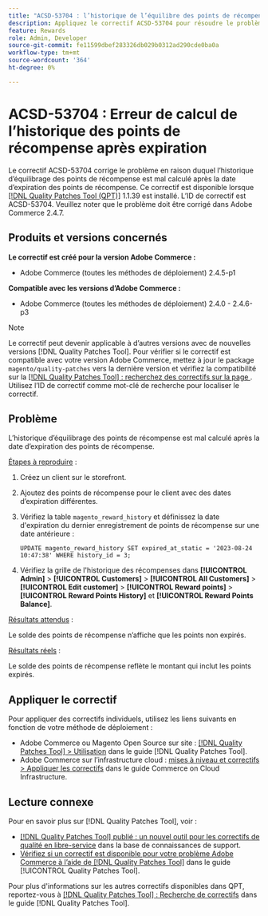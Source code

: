 ```yaml
---
title: "ACSD-53704 : l’historique de l’équilibre des points de récompense est mal calculé après expiration"
description: Appliquez le correctif ACSD-53704 pour résoudre le problème Adobe Commerce en raison duquel l’historique d’équilibrage des points de récompense est mal calculé après la date d’expiration des points de récompense.
feature: Rewards
role: Admin, Developer
source-git-commit: fe11599dbef283326db029b0312ad290cde0ba0a
workflow-type: tm+mt
source-wordcount: '364'
ht-degree: 0%

---
```


# ACSD-53704 : Erreur de calcul de l’historique des points de récompense après expiration

Le correctif ACSD-53704 corrige le problème en raison duquel l’historique d’équilibrage des points de récompense est mal calculé après la date d’expiration des points de récompense. Ce correctif est disponible lorsque [[!DNL Quality Patches Tool (QPT)]](https://experienceleague.adobe.com/en/docs/commerce-knowledge-base/kb/announcements/commerce-announcements/magento-quality-patches-released-new-tool-to-self-serve-quality-patches) 1.1.39 est installé. L’ID de correctif est ACSD-53704. Veuillez noter que le problème doit être corrigé dans Adobe Commerce 2.4.7.

## Produits et versions concernés

**Le correctif est créé pour la version Adobe Commerce :**

* Adobe Commerce (toutes les méthodes de déploiement) 2.4.5-p1

**Compatible avec les versions d’Adobe Commerce :**

* Adobe Commerce (toutes les méthodes de déploiement) 2.4.0 - 2.4.6-p3

>[!NOTE]
>
>Le correctif peut devenir applicable à d’autres versions avec de nouvelles versions [!DNL Quality Patches Tool]. Pour vérifier si le correctif est compatible avec votre version Adobe Commerce, mettez à jour le package `magento/quality-patches` vers la dernière version et vérifiez la compatibilité sur la [[!DNL Quality Patches Tool] : recherchez des correctifs sur la page ](https://experienceleague.adobe.com/tools/commerce-quality-patches/index.html). Utilisez l’ID de correctif comme mot-clé de recherche pour localiser le correctif.

## Problème

L’historique d’équilibrage des points de récompense est mal calculé après la date d’expiration des points de récompense.

<u>Étapes à reproduire</u> :

1. Créez un client sur le storefront.
1. Ajoutez des points de récompense pour le client avec des dates d’expiration différentes.
1. Vérifiez la table `magento_reward_history` et définissez la date d&#39;expiration du dernier enregistrement de points de récompense sur une date antérieure :

   ```
   UPDATE magento_reward_history SET expired_at_static = '2023-08-24 10:47:38' WHERE history_id = 3;
   ```

1. Vérifiez la grille de l&#39;historique des récompenses dans **[!UICONTROL Admin]** > **[!UICONTROL Customers]** > **[!UICONTROL All Customers]** > **[!UICONTROL Edit customer]** > **[!UICONTROL Reward points]** > **[!UICONTROL Reward Points History]** et **[!UICONTROL Reward Points Balance]**.

<u>Résultats attendus</u> :

Le solde des points de récompense n’affiche que les points non expirés.

<u>Résultats réels</u> :

Le solde des points de récompense reflète le montant qui inclut les points expirés.

## Appliquer le correctif

Pour appliquer des correctifs individuels, utilisez les liens suivants en fonction de votre méthode de déploiement :

* Adobe Commerce ou Magento Open Source sur site : [[!DNL Quality Patches Tool] > Utilisation](/help/tools/quality-patches-tool/usage.md) dans le guide [!DNL Quality Patches Tool].
* Adobe Commerce sur l’infrastructure cloud : [mises à niveau et correctifs > Appliquer les correctifs](https://experienceleague.adobe.com/docs/commerce-cloud-service/user-guide/develop/upgrade/apply-patches.html) dans le guide Commerce on Cloud Infrastructure.

## Lecture connexe

Pour en savoir plus sur [!DNL Quality Patches Tool], voir :

* [[!DNL Quality Patches Tool] publié : un nouvel outil pour les correctifs de qualité en libre-service](https://experienceleague.adobe.com/en/docs/commerce-knowledge-base/kb/announcements/commerce-announcements/magento-quality-patches-released-new-tool-to-self-serve-quality-patches) dans la base de connaissances de support.
* [Vérifiez si un correctif est disponible pour votre problème Adobe Commerce à l’aide de  [!DNL Quality Patches Tool]](/help/tools/quality-patches-tool/patches-available-in-qpt/check-patch-for-magento-issue-with-magento-quality-patches.md) dans le guide [!UICONTROL Quality Patches Tool].


Pour plus d&#39;informations sur les autres correctifs disponibles dans QPT, reportez-vous à [[!DNL Quality Patches Tool] : Recherche de correctifs](https://experienceleague.adobe.com/tools/commerce-quality-patches/index.html) dans le guide [!DNL Quality Patches Tool].
